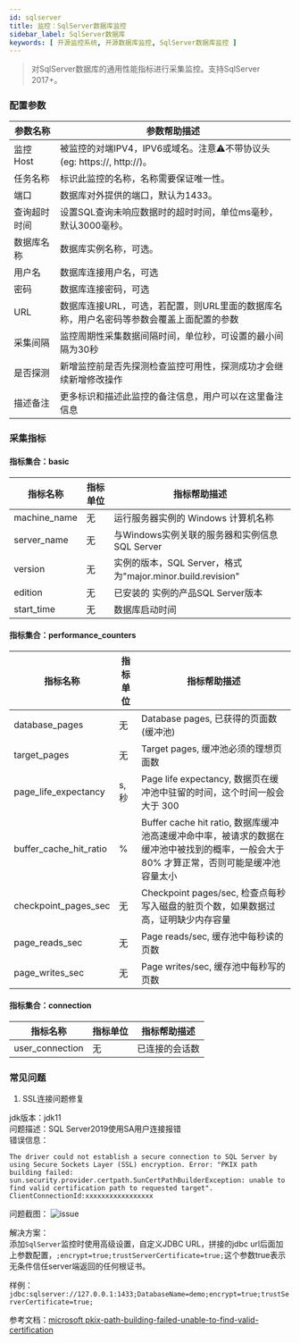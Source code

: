 ```yaml
---
id: sqlserver
title: 监控：SqlServer数据库监控
sidebar_label: SqlServer数据库
keywords: [ 开源监控系统, 开源数据库监控, SqlServer数据库监控 ]
---
```


> 对SqlServer数据库的通用性能指标进行采集监控。支持SqlServer 2017+。

### 配置参数

| 参数名称   | 参数帮助描述                                               |
|--------|------------------------------------------------------|
| 监控Host | 被监控的对端IPV4，IPV6或域名。注意⚠️不带协议头(eg: https://, http://)。 |
| 任务名称   | 标识此监控的名称，名称需要保证唯一性。                                  |
| 端口     | 数据库对外提供的端口，默认为1433。                                  |
| 查询超时时间 | 设置SQL查询未响应数据时的超时时间，单位ms毫秒，默认3000毫秒。                  |
| 数据库名称  | 数据库实例名称，可选。                                          |
| 用户名    | 数据库连接用户名，可选                                          |
| 密码     | 数据库连接密码，可选                                           |
| URL    | 数据库连接URL，可选，若配置，则URL里面的数据库名称，用户名密码等参数会覆盖上面配置的参数      |
| 采集间隔   | 监控周期性采集数据间隔时间，单位秒，可设置的最小间隔为30秒                       |
| 是否探测   | 新增监控前是否先探测检查监控可用性，探测成功才会继续新增修改操作                     |
| 描述备注   | 更多标识和描述此监控的备注信息，用户可以在这里备注信息                          |

### 采集指标

#### 指标集合：basic

| 指标名称         | 指标单位 | 指标帮助描述                                           |
|--------------|------|--------------------------------------------------|
| machine_name | 无    | 	运行服务器实例的 Windows 计算机名称                          |
| server_name  | 无    | 与Windows实例关联的服务器和实例信息SQL Server                  |
| version      | 无    | 实例的版本，SQL Server，格式为"major.minor.build.revision" |
| edition      | 无    | 	已安装的 实例的产品SQL Server版本                          |
| start_time   | 无    | 数据库启动时间                                          | 

#### 指标集合：performance_counters

| 指标名称                   | 指标单位 | 指标帮助描述                                                                              |
|------------------------|------|-------------------------------------------------------------------------------------|
| database_pages         | 无    | Database pages, 已获得的页面数(缓冲池)                                                        |
| target_pages           | 无    | Target pages, 缓冲池必须的理想页面数                                                           |
| page_life_expectancy   | s,秒  | Page life expectancy, 数据页在缓冲池中驻留的时间，这个时间一般会大于 300                                   |
| buffer_cache_hit_ratio | %    | Buffer cache hit ratio, 数据库缓冲池高速缓冲命中率，被请求的数据在缓冲池中被找到的概率，一般会大于 80% 才算正常，否则可能是缓冲池容量太小 |
| checkpoint_pages_sec   | 无    | Checkpoint pages/sec, 检查点每秒写入磁盘的脏页个数，如果数据过高，证明缺少内存容量                                |
| page_reads_sec         | 无    | Page reads/sec, 缓存池中每秒读的页数                                                          |
| page_writes_sec        | 无    | Page writes/sec, 缓存池中每秒写的页数                                                         |

#### 指标集合：connection

| 指标名称            | 指标单位 | 指标帮助描述  |
|-----------------|------|---------|
| user_connection | 无    | 已连接的会话数 |

### 常见问题

1. SSL连接问题修复

jdk版本：jdk11   
问题描述：SQL Server2019使用SA用户连接报错       
错误信息：

```text
The driver could not establish a secure connection to SQL Server by using Secure Sockets Layer (SSL) encryption. Error: "PKIX path building failed: sun.security.provider.certpath.SunCertPathBuilderException: unable to find valid certification path to requested target". ClientConnectionId:xxxxxxxxxxxxxxxxx
```

问题截图：
![issue](https://user-images.githubusercontent.com/38679717/206621658-c0741d48-673d-45ff-9a3b-47d113064c12.png)

解决方案：  
添加`SqlServer`监控时使用高级设置，自定义JDBC URL，拼接的jdbc url后面加上参数配置，```;encrypt=true;trustServerCertificate=true;```这个参数true表示无条件信任server端返回的任何根证书。

样例：```jdbc:sqlserver://127.0.0.1:1433;DatabaseName=demo;encrypt=true;trustServerCertificate=true;```

参考文档：[microsoft pkix-path-building-failed-unable-to-find-valid-certification](https://techcommunity.microsoft.com/t5/azure-database-support-blog/pkix-path-building-failed-unable-to-find-valid-certification/ba-p/2591304)  

